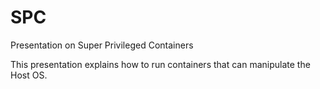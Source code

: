 # SPC
Presentation on Super Privileged Containers

This presentation explains how to run containers that can manipulate the Host OS.
